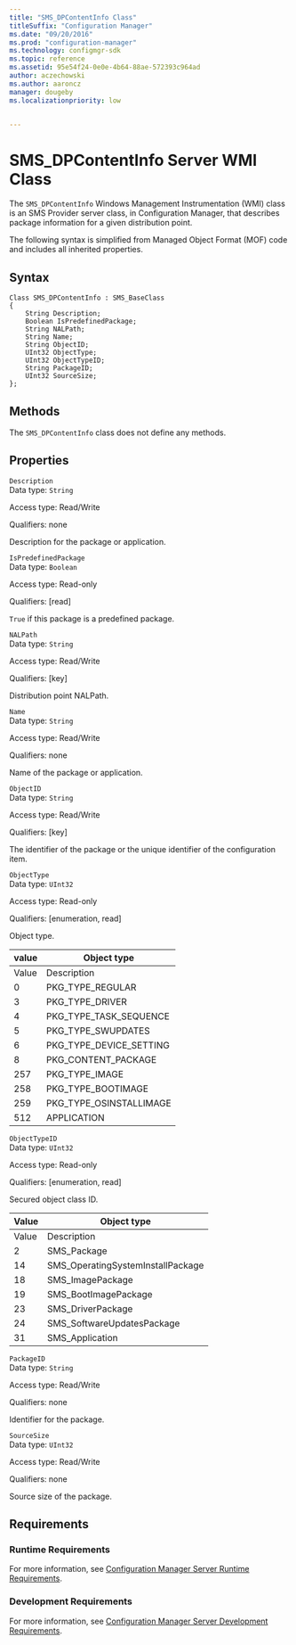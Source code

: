 ```yaml
---
title: "SMS_DPContentInfo Class"
titleSuffix: "Configuration Manager"
ms.date: "09/20/2016"
ms.prod: "configuration-manager"
ms.technology: configmgr-sdk
ms.topic: reference
ms.assetid: 95e54f24-0e0e-4b64-88ae-572393c964ad
author: aczechowski
ms.author: aaroncz
manager: dougebyms.localizationpriority: low


---
```

# SMS_DPContentInfo Server WMI Class
The `SMS_DPContentInfo` Windows Management Instrumentation (WMI) class is an SMS Provider server class, in Configuration Manager, that describes package information for a given distribution point.  

 The following syntax is simplified from Managed Object Format (MOF) code and includes all inherited properties.  

## Syntax  

```  
Class SMS_DPContentInfo : SMS_BaseClass  
{  
    String Description;  
    Boolean IsPredefinedPackage;  
    String NALPath;  
    String Name;  
    String ObjectID;  
    UInt32 ObjectType;  
    UInt32 ObjectTypeID;  
    String PackageID;  
    UInt32 SourceSize;  
};  
```  

## Methods  
 The `SMS_DPContentInfo` class does not define any methods.  

## Properties  
 `Description`  
 Data type: `String`  

 Access type: Read/Write  

 Qualifiers: none  

 Description for the package or application.  

 `IsPredefinedPackage`  
 Data type: `Boolean`  

 Access type: Read-only  

 Qualifiers: [read]  

 `True` if this package is a predefined package.  

 `NALPath`  
 Data type: `String`  

 Access type: Read/Write  

 Qualifiers: [key]  

 Distribution point NALPath.  

 `Name`  
 Data type: `String`  

 Access type: Read/Write  

 Qualifiers: none  

 Name of the package or application.  

 `ObjectID`  
 Data type: `String`  

 Access type: Read/Write  

 Qualifiers: [key]  

 The identifier of the package or the unique identifier of the configuration item.  

 `ObjectType`  
 Data type: `UInt32`  

 Access type: Read-only  

 Qualifiers: [enumeration, read]  

 Object type.  

|value|Object type|  
|-|-|  
|Value|Description|  
|0|PKG_TYPE_REGULAR|  
|3|PKG_TYPE_DRIVER|  
|4|PKG_TYPE_TASK_SEQUENCE|  
|5|PKG_TYPE_SWUPDATES|  
|6|PKG_TYPE_DEVICE_SETTING|  
|8|PKG_CONTENT_PACKAGE|  
|257|PKG_TYPE_IMAGE|  
|258|PKG_TYPE_BOOTIMAGE|  
|259|PKG_TYPE_OSINSTALLIMAGE|  
|512|APPLICATION|  

 `ObjectTypeID`  
 Data type: `UInt32`  

 Access type: Read-only  

 Qualifiers: [enumeration, read]  

 Secured object class ID.  

|Value|Object type|  
|-|-|  
|Value|Description|  
|2|SMS_Package|  
|14|SMS_OperatingSystemInstallPackage|  
|18|SMS_ImagePackage|  
|19|SMS_BootImagePackage|  
|23|SMS_DriverPackage|  
|24|SMS_SoftwareUpdatesPackage|  
|31|SMS_Application|  

 `PackageID`  
 Data type: `String`  

 Access type: Read/Write  

 Qualifiers: none  

 Identifier for the package.  

 `SourceSize`  
 Data type: `UInt32`  

 Access type: Read/Write  

 Qualifiers: none  

 Source size of the package.  

## Requirements  

### Runtime Requirements  
 For more information, see [Configuration Manager Server Runtime Requirements](../../../../../develop/core/reqs/server-runtime-requirements.md).  

### Development Requirements  
 For more information, see [Configuration Manager Server Development Requirements](../../../../../develop/core/reqs/server-development-requirements.md).  
